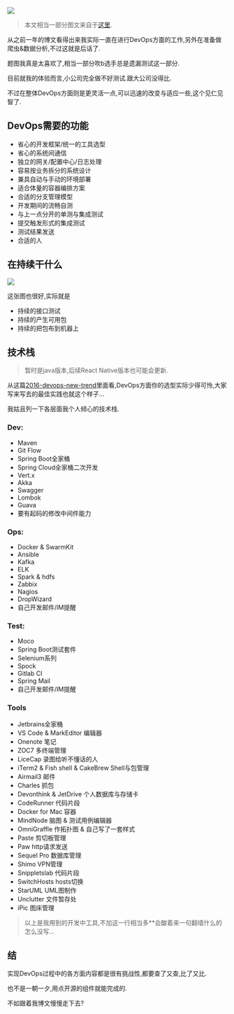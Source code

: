 ![](https://o4dyfn0ef.qnssl.com/image/2016-09-27-31aa3b91e79feabbe3dc25c9b458f.jpg?imageView2/2/h/200) 

> 本文相当一部分图文来自于[这里](http://blog.flow.ci). 

从之前一年的博文看得出来我实际一直在进行DevOps方面的工作,另外在准备做爬虫&数据分析,不过这就是后话了.  

题图我真是太喜欢了,相当一部分吹b选手总是遗漏测试这一部分. 

目前就我的体验而言,小公司完全做不好测试.跟大公司没得比. 

不过在整体DevOps方面则是更灵活一点,可以迅速的改变与适应一些,这个见仁见智了.   

## DevOps需要的功能 

- 省心的开发框架/统一的工具选型
- 省心的系统间通信
- 独立的网关/配置中心/日志处理
- 容易按业务拆分的系统设计
- 兼具自动与手动的环境部署
- 适合体量的容器编排方案
- 合适的分支管理模型
- 开发期间的流畅自测
- 与上一点分开的单测与集成测试
- 提交触发形式的集成测试
- 测试结果发送
- 合适的人

## 在持续干什么 

![](https://o4dyfn0ef.qnssl.com/image/2016-09-27-a7da8a5bfdc951862afc8f63f1650.png?imageView2/2/h/200) 

这张图也很好,实际就是

- 持续的接口测试
- 持续的产生可用包
- 持续的把包布到机器上

## 技术栈 

> 暂时是java版本,后续React Native版本也可能会更新. 

从这篇[2016-devops-new-trend](http://www.infoq.com/cn/articles/2016-devops-new-trend)里面看,DevOps方面你的选型实际少得可怜,大家写来写去的最佳实践也就这个样子... 

我姑且列一下各层面我个人倾心的技术栈. 

### Dev: 

- Maven
- Git Flow
- Spring Boot全家桶
- Spring Cloud全家桶二次开发
- Vert.x
- Akka
- Swagger
- Lombok
- Guava
- 要有起码的修改中间件能力

### Ops:

- Docker & SwarmKit
- Ansible
- Kafka
- ELK
- Spark & hdfs
- Zabbix
- Nagios
- DropWizard
- 自己开发邮件/IM提醒

### Test: 

- Moco
- Spring Boot测试套件
- Selenium系列
- Spock
- Gitlab CI
- Spring Mail
- 自己开发邮件/IM提醒

### Tools 

- Jetbrains全家桶
- VS Code & MarkEditor 编辑器
- Onenote 笔记
- ZOC7 多终端管理
- LiceCap 录图给听不懂话的人
- iTerm2 & Fish shell & CakeBrew Shell与包管理
- Airmail3 邮件
- Charles 抓包
- Devonthink & JetDrive 个人数据库与存储卡
- CodeRunner 代码片段
- Docker for Mac 容器
- MindNode 脑图 & 测试用例编辑器
- OmniGraffle 作拓扑图 & 自己写了一套样式
- Paste 剪切板管理
- Paw http请求发送
- Sequel Pro 数据库管理
- Shimo VPN管理
- Snippletslab 代码片段 
- SwitchHosts hosts切换
- StarUML UML图制作
- Unclutter 文件暂存处
- iPic 图床管理

> 以上是我用到的开发中工具,不加这一行相当多**会酸着来一句翻墙什么的怎么没写... 

## 结

实现DevOps过程中的各方面内容都是很有挑战性,都要查了又查,比了又比. 

也不是一朝一夕,用点开源的组件就能完成的. 

不如跟着我博文慢慢走下去? 




